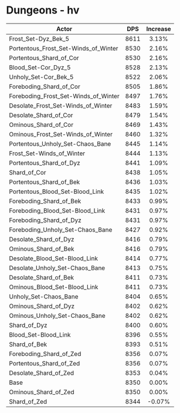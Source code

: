 # Dungeons - hv
| Actor | DPS | Increase |
|---|:---:|:---:|
|Frost_Set-Dyz_Bek_5|8611|3.13%|
|Portentous_Frost_Set-Winds_of_Winter|8530|2.16%|
|Portentous_Shard_of_Cor|8530|2.16%|
|Blood_Set-Cor_Dyz_5|8528|2.13%|
|Unholy_Set-Cor_Bek_5|8522|2.06%|
|Foreboding_Shard_of_Cor|8505|1.86%|
|Foreboding_Frost_Set-Winds_of_Winter|8497|1.76%|
|Desolate_Frost_Set-Winds_of_Winter|8483|1.59%|
|Desolate_Shard_of_Cor|8479|1.54%|
|Ominous_Shard_of_Cor|8469|1.43%|
|Ominous_Frost_Set-Winds_of_Winter|8460|1.32%|
|Portentous_Unholy_Set-Chaos_Bane|8445|1.14%|
|Frost_Set-Winds_of_Winter|8444|1.13%|
|Portentous_Shard_of_Dyz|8441|1.09%|
|Shard_of_Cor|8438|1.05%|
|Portentous_Shard_of_Bek|8436|1.03%|
|Portentous_Blood_Set-Blood_Link|8435|1.02%|
|Foreboding_Shard_of_Bek|8433|0.99%|
|Foreboding_Blood_Set-Blood_Link|8431|0.97%|
|Foreboding_Shard_of_Dyz|8431|0.97%|
|Foreboding_Unholy_Set-Chaos_Bane|8427|0.92%|
|Desolate_Shard_of_Dyz|8416|0.79%|
|Ominous_Shard_of_Bek|8416|0.79%|
|Desolate_Blood_Set-Blood_Link|8414|0.77%|
|Desolate_Unholy_Set-Chaos_Bane|8413|0.75%|
|Desolate_Shard_of_Bek|8411|0.73%|
|Ominous_Blood_Set-Blood_Link|8411|0.73%|
|Unholy_Set-Chaos_Bane|8404|0.65%|
|Ominous_Shard_of_Dyz|8402|0.62%|
|Ominous_Unholy_Set-Chaos_Bane|8402|0.62%|
|Shard_of_Dyz|8400|0.60%|
|Blood_Set-Blood_Link|8396|0.55%|
|Shard_of_Bek|8393|0.51%|
|Foreboding_Shard_of_Zed|8356|0.07%|
|Portentous_Shard_of_Zed|8356|0.07%|
|Desolate_Shard_of_Zed|8353|0.04%|
|Base|8350|0.00%|
|Ominous_Shard_of_Zed|8350|0.00%|
|Shard_of_Zed|8344|-0.07%|
